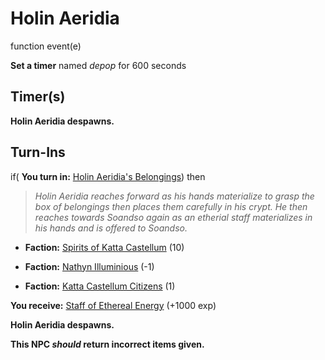 # Holin Aeridia
function event(e)

**Set a timer** named *depop* for 600 seconds
## Timer(s)

**Holin Aeridia despawns.**
## Turn-Ins





if( **You turn in:** [Holin Aeridia's Belongings](/item/10682)) then


>*Holin Aeridia reaches forward as his hands materialize to grasp the box of belongings then places them carefully in his crypt. He then reaches towards Soandso again as an etherial staff materializes in his hands and is offered to Soandso.*


* __Faction:__ [Spirits of Katta Castellum](/faction/1538) (10)


* __Faction:__ [Nathyn Illuminious](/faction/1505) (-1)


* __Faction:__ [Katta Castellum Citizens](/faction/1502) (1)


 **You receive:**  [Staff of Ethereal Energy](/item/10685) (+1000 exp)


**Holin Aeridia despawns.**

**This NPC *should* return incorrect items given.**

